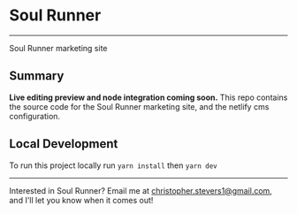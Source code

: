 # Soul Runner
---
Soul Runner marketing site

Summary
---
**Live editing preview and node integration coming soon.** This repo contains the source code for the Soul Runner marketing site, and the netlify cms configuration. 

Local Development
---
To run this project locally  run `yarn install` then `yarn dev`

---
Interested in Soul Runner? Email me at christopher.stevers1@gmail.com, and I'll let you know when it comes out!
